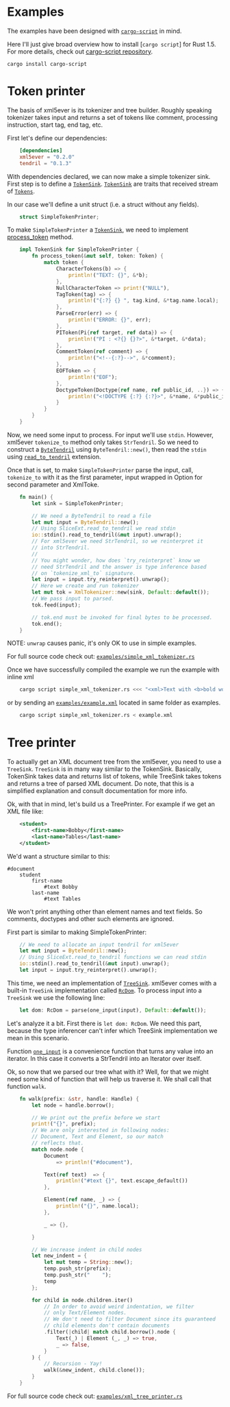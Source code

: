 # Examples

The examples have been designed with [`cargo-script`](https://github.com/DanielKeep/cargo-script) in mind.

Here I'll just give broad overview how to install [`cargo script`] for Rust 1.5. For more details, check out [cargo-script repository](https://github.com/DanielKeep/cargo-script).

    cargo install cargo-script


# Token printer

The basis of xml5ever is its tokenizer and tree builder. Roughly speaking tokenizer
takes input and returns a set of tokens like comment, processing instruction, start
tag, end tag, etc.

First let's define our dependencies:

```toml
    [dependencies]
    xml5ever = "0.2.0"
    tendril = "0.1.3"
```

With dependencies declared, we can now make a simple tokenizer sink. First step is to
define a [`TokenSink`](https://docs.rs/xml5ever/latest/xml5ever/tokenizer/trait.TokenSink.html). [`TokenSink`](https://docs.rs/xml5ever/latest/xml5ever/tokenizer/trait.TokenSink.html) are traits that received stream of [`Tokens`](https://docs.rs/xml5ever/latest/xml5ever/tokenizer/enum.Token.html).

In our case we'll define a unit struct (i.e. a struct  without any fields).

```rust
    struct SimpleTokenPrinter;
```

To make `SimpleTokenPrinter` a [`TokenSink`](https://docs.rs/xml5ever/latest/xml5ever/tokenizer/trait.TokenSink.html), we need to implement [process_token](https://docs.rs/xml5ever/latest/xml5ever/tokenizer/trait.TokenSink.html#tymethod.process_token) method.

```rust
    impl TokenSink for SimpleTokenPrinter {
        fn process_token(&mut self, token: Token) {
            match token {
                CharacterTokens(b) => {
                    println!("TEXT: {}", &*b);
                },
                NullCharacterToken => print!("NULL"),
                TagToken(tag) => {
                    println!("{:?} {} ", tag.kind, &*tag.name.local);
                },
                ParseError(err) => {
                    println!("ERROR: {}", err);
                },
                PIToken(Pi{ref target, ref data}) => {
                    println!("PI : <?{} {}?>", &*target, &*data);
                },
                CommentToken(ref comment) => {
                    println!("<!--{:?}-->", &*comment);
                },
                EOFToken => {
                    println!("EOF");
                },
                DoctypeToken(Doctype{ref name, ref public_id, ..}) => {
                    println!("<!DOCTYPE {:?} {:?}>", &*name, &*public_id);
                }
            }
        }
    }
```

Now, we need some input to process. For input we'll use `stdin`. However, xml5ever `tokenize_to` method only takes `StrTendril`. So we need to construct a
[`ByteTendril`](https://docs.rs/tendril/latest/tendril/type.ByteTendril.html) using `ByteTendril::new()`, then read the `stdin` using [`read_to_tendril`](https://docs.rs/tendril/latest/tendril/trait.ReadExt.html#tymethod.read_to_tendril) extension.

Once that is set, to make `SimpleTokenPrinter` parse the input, call,
`tokenize_to` with it as the first parameter, input wrapped in Option for second parameter and XmlToke.

```rust
    fn main() {
        let sink = SimpleTokenPrinter;

        // We need a ByteTendril to read a file
        let mut input = ByteTendril::new();
        // Using SliceExt.read_to_tendril we read stdin
        io::stdin().read_to_tendril(&mut input).unwrap();
        // For xml5ever we need StrTendril, so we reinterpret it
        // into StrTendril.
        //
        // You might wonder, how does `try_reinterpret` know we
        // need StrTendril and the answer is type inference based
        // on `tokenize_xml_to` signature.
        let input = input.try_reinterpret().unwrap();
        // Here we create and run tokenizer
        let mut tok = XmlTokenizer::new(sink, Default::default());
        // We pass input to parsed.
        tok.feed(input);

        // tok.end must be invoked for final bytes to be processed.
        tok.end();
    }
```

NOTE: `unwrap` causes panic, it's only OK to use in simple examples.

For full source code check out: [`examples/simple_xml_tokenizer.rs`](https://github.com/servo/html5ever/blob/main/xml5ever/examples/simple_xml_tokenizer.rs)

Once we have successfully compiled the example we run the example with inline
xml

```bash
    cargo script simple_xml_tokenizer.rs <<< "<xml>Text with <b>bold words</b>!</xml>"
```

or by sending an [`examples/example.xml`](https://github.com/servo/html5ever/blob/main/xml5ever/examples/example.xml) located in same folder as examples.

```bash
    cargo script simple_xml_tokenizer.rs < example.xml
```

# Tree printer

To actually get an XML document tree from the xml5ever, you need to use a `TreeSink`.
`TreeSink` is in many way similar to the TokenSink. Basically, TokenSink takes data
and returns list of tokens, while TreeSink takes tokens and returns a tree of parsed
XML document. Do note, that this is a simplified explanation and consult
documentation for more info.

Ok, with that in mind, let's build us a TreePrinter. For example if we get an XML
file like:

```xml
    <student>
        <first-name>Bobby</first-name>
        <last-name>Tables</last-name>
    </student>
```

We'd want a structure similar to this:

```
#document
    student
        first-name
            #text Bobby
        last-name
            #text Tables

```
We won't print anything other than element names and text fields. So comments,
doctypes and other such elements are ignored.

First part is similar to making SimpleTokenPrinter:

```rust
    // We need to allocate an input tendril for xml5ever
    let mut input = ByteTendril::new();
    // Using SliceExt.read_to_tendril functions we can read stdin
    io::stdin().read_to_tendril(&mut input).unwrap();
    let input = input.try_reinterpret().unwrap();
```

This time, we need an implementation of [`TreeSink`](https://docs.rs/xml5ever/latest/xml5ever/tree_builder/trait.TreeSink.html). xml5ever comes with a
built-in `TreeSink` implementation called [`RcDom`](https://docs.rs/markup5ever_rcdom/latest/markup5ever_rcdom/struct.RcDom.html). To process input into
a `TreeSink` we use the following line:

```rust
    let dom: RcDom = parse(one_input(input), Default::default());
```

Let's analyze it a bit. First there is `let dom: RcDom`. We need this part,
because the type inferencer can't infer which TreeSink implementation we mean
in this scenario.

Function [`one_input`](https://ygg01.github.io/docs/xml5ever/xml5ever/fn.one_input.html) is a convenience function that turns any value into an iterator. In this case
it converts a StrTendril into an Iterator over itself.

Ok, so now that we parsed our tree what with it? Well, for that we might need some
kind of function that will help us traverse it. We shall call that function `walk`.

```rust
    fn walk(prefix: &str, handle: Handle) {
        let node = handle.borrow();

        // We print out the prefix before we start
        print!("{}", prefix);
        // We are only interested in following nodes:
        // Document, Text and Element, so our match
        // reflects that.
        match node.node {
            Document
                => println!("#document"),

            Text(ref text)  => {
                println!("#text {}", text.escape_default())
            },

            Element(ref name, _) => {
                println!("{}", name.local);
            },

            _ => {},

        }

        // We increase indent in child nodes
        let new_indent = {
            let mut temp = String::new();
            temp.push_str(prefix);
            temp.push_str("    ");
            temp
        };

        for child in node.children.iter()
            // In order to avoid weird indentation, we filter
            // only Text/Element nodes.
            // We don't need to filter Document since its guaranteed
            // child elements don't contain documents
            .filter(|child| match child.borrow().node {
                Text(_) | Element (_, _) => true,
                _ => false,
            }
        ) {
            // Recursion - Yay!
            walk(&new_indent, child.clone());
        }
    }
```

For full source code check out: [`examples/xml_tree_printer.rs`](https://github.com/servo/html5ever/blob/main/rcdom/examples/xml_tree_printer.rs)
